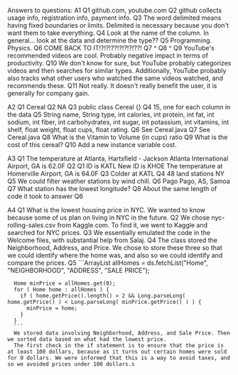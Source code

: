 Answers to questions:
A1
  Q1  github.com, youtube.com
  Q2  github collects usage info, registration info, payment info.
  Q3  The word delimited means having fixed boundaries or limits.
      Delimited is necessary because you don't want them to take everything.
  Q4  Look at the name of the column. In general... look at the data and determine the type??
  Q5  Programming. Physics.
  Q6  COME BACK TO IT!?!?!??!?!?!?!??!
  Q7  ^
  Q8  ^
  Q9  YouTube's recommended videos are cool. Probably negative impact in terms of productivity.
  Q10 We don't know for sure, but YouTube probably categorizes videos and then searches for similar types.
      Additionally, YouTube probably also tracks what other users who watched the same videos watched, and recommends these.
  Q11 Not really. It doesn't really benefit the user, it is generally for company gain.

A2
  Q1  Cereal
  Q2  NA
  Q3  public class Cereal {}
  Q4  15, one for each column in the data
  Q5  String name, String type, int calories, int protein, int fat, int sodium, int fiber, int carbohydrates, int sugar, int potassium, int vitamins, int shelf, float weight, float cups, float rating.
  Q6  See Cereal.java
  Q7  See Cereal.java
  Q8  What is the Vitamin to Volume (in cups) ratio
  Q9  What is the cost of this cereal?
  Q10 Add a new instance variable cost.

A3
  Q1  The temperature at Atlanta, Hartsfield - Jackson Atlanta International Airport, GA is 62.0F
  Q2  Q1 ID is KATL
      New ID is KHOE
      The temperature at Homerville Airport, GA is 64.0F
  Q3  Colder at KATL
  Q4  48 land stations NY
  Q5  We could filter weather stations by wind chill.
  Q6  Pago Pago, AS, Samoa
  Q7  What station has the lowest longitude?
  Q8  About the same length of code it took to answer Q6

A4
  Q1  What is the lowest housing price in NYC. We wanted to know because some of us plan on living in NYC in the future.
  Q2  We chose nyc-rolling-sales.csv from Kaggle.com. To find it, we went to Kaggle and searched for NYC prices.
  Q3  We essentially emulated the code in the Welcome files, with substantial help from Salaj.
  Q4  The class stored the Neighborhood, Address, and Price. We chose to store these three so that we could identify where the home was, and also so we could identify and compare the prices. 
  Q5  ```ArrayList<Home> allHomes = ds.fetchList("Home", "NEIGHBORHOOD", "ADDRESS", "SALE PRICE");

      Home minPrice = allHomes.get(0);
      for ( Home home : allHomes ) {
        if ( home.getPrice().length() > 2 && Long.parseLong( home.getPrice() ) < Long.parseLong( minPrice.getPrice() ) ) {
          minPrice = home;
        }
      }
      ```
      We stored data involving Neighborhood, Address, and Sale Price. Then we sorted data based on what had the lowest price.
      The first check in the if statement is to ensure that the price is at least 100 dollars, because as it turns out certain homes were sold for 0 dollars. We were informed that this is a way to avoid taxes, and so we avoided prices under 100 dollars.s
